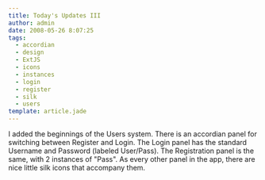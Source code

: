 ```yaml
---
title: Today's Updates III
author: admin
date: 2008-05-26 8:07:25
tags: 
  - accordian
  - design
  - ExtJS
  - icons
  - instances
  - login
  - register
  - silk
  - users
template: article.jade
---
```


I added the beginnings of the Users system. There is an accordian panel for switching between Register and Login. The Login panel has the standard Username and Password (labeled User/Pass). The Registration panel is the same, with 2 instances of "Pass". As every other panel in the app, there are nice little silk icons that accompany them.
